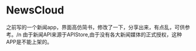 # NewsCloud
之前写的一个新闻app，界面高仿简书，修改了一下，分享出来，有点乱，可供参考。/n
由于新闻API来源于APIStore,由于没有各大新闻媒体的正式授权，这种APP是不能上架的。

